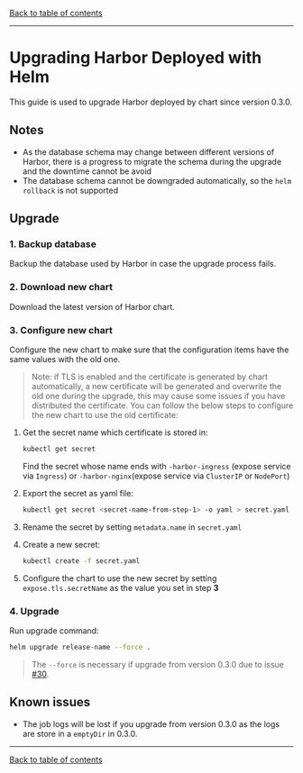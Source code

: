 [Back to table of contents](../index.md)

----------

# Upgrading Harbor Deployed with Helm

This guide is used to upgrade Harbor deployed by chart since version 0.3.0.

## Notes

- As the database schema may change between different versions of Harbor, there is a progress to migrate the schema during the upgrade and the downtime cannot be avoid
- The database schema cannot be downgraded automatically, so the `helm rollback` is not supported

## Upgrade

### 1. Backup database

Backup the database used by Harbor in case the upgrade process fails.

### 2. Download new chart

Download the latest version of Harbor chart.

### 3. Configure new chart

Configure the new chart to make sure that the configuration items have the same values with the old one.

> Note: if TLS is enabled and the certificate is generated by chart automatically, a new certificate will be generated and overwrite the old one during the upgrade, this may cause some issues if you have distributed the certificate. You can follow the below steps to configure the new chart to use the old certificate:

1) Get the secret name which certificate is stored in:

    ```bash
    kubectl get secret
    ```

    Find the secret whose name ends with `-harbor-ingress` (expose service via `Ingress`) or `-harbor-nginx`(expose service via `ClusterIP` or `NodePort`)

2) Export the secret as yaml file:


    ```bash
    kubectl get secret <secret-name-from-step-1> -o yaml > secret.yaml
    ```



3) Rename the secret by setting `metadata.name` in `secret.yaml`

4) Create a new secret:

    ```bash
    kubectl create -f secret.yaml
    ```

5) Configure the chart to use the new secret by setting `expose.tls.secretName` as the value you set in step **3**

### 4. Upgrade

Run upgrade command:

```bash
helm upgrade release-name --force .
```

> The `--force` is necessary if upgrade from version 0.3.0 due to issue [#30](https://github.com/goharbor/harbor-helm/issues/30).

## Known issues

- The job logs will be lost if you upgrade from version 0.3.0 as the logs are store in a `emptyDir` in 0.3.0.


----------

[Back to table of contents](../index.md)